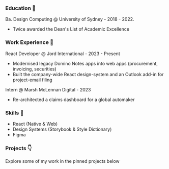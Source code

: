 ### Education 🏫
Ba. Design Computing @ University of Sydney - 2018 - 2022. <br>
- Twice awarded the Dean's List of Academic Excellence

### Work Experience 🏢
React Developer @ Jord International - 2023 - Present <br>
- Modernised legacy Domino Notes apps into web apps (procurement, invoicing, securities)
- Built the company-wide React design-system and an Outlook add-in for project-email filing 

Intern @ Marsh McLennan Digital - 2023 <br>
- Re-architected a claims dashboard for a global automaker

### Skills 🧰
- React (Native & Web)
- Design Systems (Storybook & Style Dictionary)
- Figma 

### Projects 👇
Explore some of my work in the pinned projects below 
